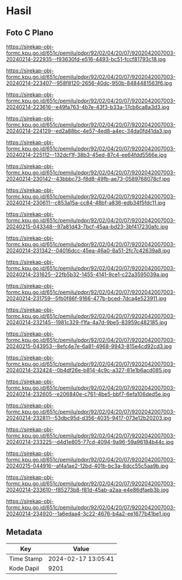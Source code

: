 # Hasil

## Foto C Plano

https://sirekap-obj-formc.kpu.go.id/651c/pemilu/pdpr/92/02/04/20/07/9202042007003-20240214-222935--f93630fd-e516-4493-bc51-fccf81793c18.jpg

https://sirekap-obj-formc.kpu.go.id/651c/pemilu/pdpr/92/02/04/20/07/9202042007003-20240214-223407--958f8120-2656-40dc-950b-8484481563f6.jpg

https://sirekap-obj-formc.kpu.go.id/651c/pemilu/pdpr/92/02/04/20/07/9202042007003-20240214-223616--e49fa763-4b7e-43f3-b33a-17cb6ca8a3d3.jpg

https://sirekap-obj-formc.kpu.go.id/651c/pemilu/pdpr/92/02/04/20/07/9202042007003-20240214-224129--ed2a88bc-4e57-4ed8-a4ec-34da0fd41da3.jpg

https://sirekap-obj-formc.kpu.go.id/651c/pemilu/pdpr/92/02/04/20/07/9202042007003-20240214-225112--132dcf1f-38b3-45ed-87c4-ee64fdd5566e.jpg

https://sirekap-obj-formc.kpu.go.id/651c/pemilu/pdpr/92/02/04/20/07/9202042007003-20240214-230142--43bbbc73-f8d8-49fb-ae73-0589768078cf.jpg

https://sirekap-obj-formc.kpu.go.id/651c/pemilu/pdpr/92/02/04/20/07/9202042007003-20240214-230611--c853a15a-cc84-48bf-a836-edb34f5fdc11.jpg

https://sirekap-obj-formc.kpu.go.id/651c/pemilu/pdpr/92/02/04/20/07/9202042007003-20240215-043348--97a81d43-7bcf-45aa-bd23-3bf417230afc.jpg

https://sirekap-obj-formc.kpu.go.id/651c/pemilu/pdpr/92/02/04/20/07/9202042007003-20240214-231342--04016dcc-45ea-46a0-8a51-2fc7c42639a8.jpg

https://sirekap-obj-formc.kpu.go.id/651c/pemilu/pdpr/92/02/04/20/07/9202042007003-20240214-231625--22fb5b32-1455-4141-9ce1-c22a3595039a.jpg

https://sirekap-obj-formc.kpu.go.id/651c/pemilu/pdpr/92/02/04/20/07/9202042007003-20240214-231759--5fb0f86f-9166-477b-bced-7dca4e523911.jpg

https://sirekap-obj-formc.kpu.go.id/651c/pemilu/pdpr/92/02/04/20/07/9202042007003-20240214-232145--1981c329-f1fa-4a7d-9be5-83959c482185.jpg

https://sirekap-obj-formc.kpu.go.id/651c/pemilu/pdpr/92/02/04/20/07/9202042007003-20240215-043953--8efc4e7e-6a81-4968-9943-815e4cd92cd3.jpg

https://sirekap-obj-formc.kpu.go.id/651c/pemilu/pdpr/92/02/04/20/07/9202042007003-20240214-232424--0b4df26e-b814-4c9c-a327-81e1b6acd085.jpg

https://sirekap-obj-formc.kpu.go.id/651c/pemilu/pdpr/92/02/04/20/07/9202042007003-20240214-232605--e206840e-c761-4be5-bbf7-6efa106ded5e.jpg

https://sirekap-obj-formc.kpu.go.id/651c/pemilu/pdpr/92/02/04/20/07/9202042007003-20240214-232811--53dbc95d-d356-4035-9417-073e12b20203.jpg

https://sirekap-obj-formc.kpu.go.id/651c/pemilu/pdpr/92/02/04/20/07/9202042007003-20240214-233225--d4d1e805-77cd-4094-9a96-59a96184b44c.jpg

https://sirekap-obj-formc.kpu.go.id/651c/pemilu/pdpr/92/02/04/20/07/9202042007003-20240215-044916--af4a1ae2-12bd-401b-bc3a-8dcc55c5aa9b.jpg

https://sirekap-obj-formc.kpu.go.id/651c/pemilu/pdpr/92/02/04/20/07/9202042007003-20240214-233610--f85273b8-f81d-45ab-a2aa-e4e86dfaeb3b.jpg

https://sirekap-obj-formc.kpu.go.id/651c/pemilu/pdpr/92/02/04/20/07/9202042007003-20240214-234920--1a6edaa4-3c22-4676-b4a2-ee1677b41be1.jpg


## Metadata

| Key        | Value               |
| ---------- | ------------------- |
| Time Stamp | 2024-02-17 13:05:41 |
| Kode Dapil | 9201                |



